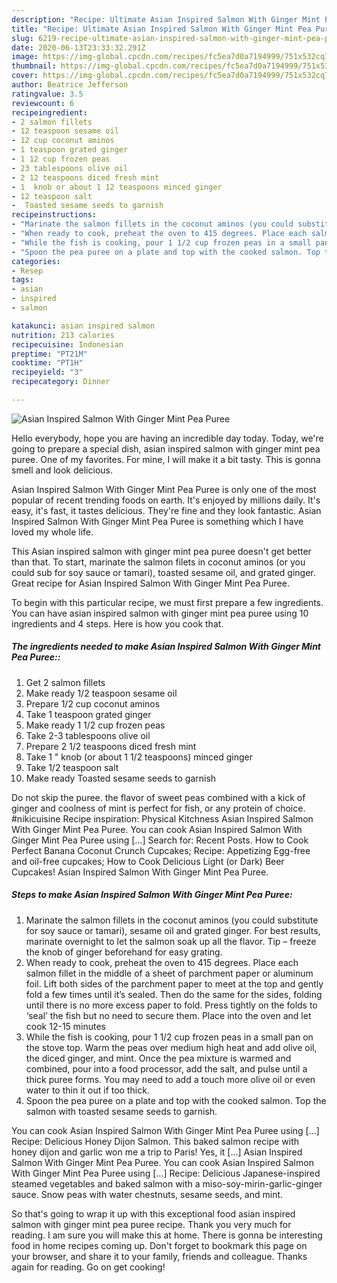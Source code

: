 ```yaml
---
description: "Recipe: Ultimate Asian Inspired Salmon With Ginger Mint Pea Puree"
title: "Recipe: Ultimate Asian Inspired Salmon With Ginger Mint Pea Puree"
slug: 6219-recipe-ultimate-asian-inspired-salmon-with-ginger-mint-pea-puree
date: 2020-06-13T23:33:32.291Z
image: https://img-global.cpcdn.com/recipes/fc5ea7d0a7194999/751x532cq70/asian-inspired-salmon-with-ginger-mint-pea-puree-recipe-main-photo.jpg
thumbnail: https://img-global.cpcdn.com/recipes/fc5ea7d0a7194999/751x532cq70/asian-inspired-salmon-with-ginger-mint-pea-puree-recipe-main-photo.jpg
cover: https://img-global.cpcdn.com/recipes/fc5ea7d0a7194999/751x532cq70/asian-inspired-salmon-with-ginger-mint-pea-puree-recipe-main-photo.jpg
author: Beatrice Jefferson
ratingvalue: 3.5
reviewcount: 6
recipeingredient:
- 2 salmon fillets
- 12 teaspoon sesame oil
- 12 cup coconut aminos
- 1 teaspoon grated ginger
- 1 12 cup frozen peas
- 23 tablespoons olive oil
- 2 12 teaspoons diced fresh mint
- 1  knob or about 1 12 teaspoons minced ginger
- 12 teaspoon salt
-  Toasted sesame seeds to garnish
recipeinstructions:
- "Marinate the salmon fillets in the coconut aminos (you could substitute for soy sauce or tamari), sesame oil and grated ginger. For best results, marinate overnight to let the salmon soak up all the flavor. Tip – freeze the knob of ginger beforehand for easy grating."
- "When ready to cook, preheat the oven to 415 degrees. Place each salmon fillet in the middle of a sheet of parchment paper or aluminum foil. Lift both sides of the parchment paper to meet at the top and gently fold a few times until it’s sealed. Then do the same for the sides, folding until there is no more excess paper to fold. Press tightly on the folds to ‘seal’ the fish but no need to secure them. Place into the oven and let cook 12-15 minutes"
- "While the fish is cooking, pour 1 1/2 cup frozen peas in a small pan on the stove top. Warm the peas over medium high heat and add olive oil, the diced ginger, and mint. Once the pea mixture is warmed and combined, pour into a food processor, add the salt, and pulse until a thick puree forms. You may need to add a touch more olive oil or even water to thin it out if too thick."
- "Spoon the pea puree on a plate and top with the cooked salmon. Top the salmon with toasted sesame seeds to garnish."
categories:
- Resep
tags:
- asian
- inspired
- salmon

katakunci: asian inspired salmon
nutrition: 213 calories
recipecuisine: Indonesian
preptime: "PT21M"
cooktime: "PT1H"
recipeyield: "3"
recipecategory: Dinner

---
```



![Asian Inspired Salmon With Ginger Mint Pea Puree](https://img-global.cpcdn.com/recipes/fc5ea7d0a7194999/751x532cq70/asian-inspired-salmon-with-ginger-mint-pea-puree-recipe-main-photo.jpg)

Hello everybody, hope you are having an incredible day today. Today, we're going to prepare a special dish, asian inspired salmon with ginger mint pea puree. One of my favorites. For mine, I will make it a bit tasty. This is gonna smell and look delicious.

Asian Inspired Salmon With Ginger Mint Pea Puree is only one of the most popular of recent trending foods on earth. It's enjoyed by millions daily. It's easy, it's fast, it tastes delicious. They're fine and they look fantastic. Asian Inspired Salmon With Ginger Mint Pea Puree is something which I have loved my whole life.

This Asian inspired salmon with ginger mint pea puree doesn&#39;t get better than that. To start, marinate the salmon filets in coconut aminos (or you could sub for soy sauce or tamari), toasted sesame oil, and grated ginger. Great recipe for Asian Inspired Salmon With Ginger Mint Pea Puree.


To begin with this particular recipe, we must first prepare a few ingredients. You can have asian inspired salmon with ginger mint pea puree using 10 ingredients and 4 steps. Here is how you cook that.

##### The ingredients needed to make Asian Inspired Salmon With Ginger Mint Pea Puree::

1. Get 2 salmon fillets
1. Make ready 1/2 teaspoon sesame oil
1. Prepare 1/2 cup coconut aminos
1. Take 1 teaspoon grated ginger
1. Make ready 1 1/2 cup frozen peas
1. Take 2-3 tablespoons olive oil
1. Prepare 2 1/2 teaspoons diced fresh mint
1. Take 1 &#34; knob (or about 1 1/2 teaspoons) minced ginger
1. Take 1/2 teaspoon salt
1. Make ready  Toasted sesame seeds to garnish


Do not skip the puree. the flavor of sweet peas combined with a kick of ginger and coolness of mint is perfect for fish, or any protein of choice. #nikicuisine Recipe inspiration: Physical Kitchness Asian Inspired Salmon With Ginger Mint Pea Puree. You can cook Asian Inspired Salmon With Ginger Mint Pea Puree using […] Search for: Recent Posts. How to Cook Perfect Banana Coconut Crunch Cupcakes; Recipe: Appetizing Egg-free and oil-free cupcakes; How to Cook Delicious Light (or Dark) Beer Cupcakes! Asian Inspired Salmon With Ginger Mint Pea Puree. 

##### Steps to make Asian Inspired Salmon With Ginger Mint Pea Puree:

1. Marinate the salmon fillets in the coconut aminos (you could substitute for soy sauce or tamari), sesame oil and grated ginger. For best results, marinate overnight to let the salmon soak up all the flavor. Tip – freeze the knob of ginger beforehand for easy grating.
1. When ready to cook, preheat the oven to 415 degrees. Place each salmon fillet in the middle of a sheet of parchment paper or aluminum foil. Lift both sides of the parchment paper to meet at the top and gently fold a few times until it’s sealed. Then do the same for the sides, folding until there is no more excess paper to fold. Press tightly on the folds to ‘seal’ the fish but no need to secure them.
Place into the oven and let cook 12-15 minutes
1. While the fish is cooking, pour 1 1/2 cup frozen peas in a small pan on the stove top. Warm the peas over medium high heat and add olive oil, the diced ginger, and mint. Once the pea mixture is warmed and combined, pour into a food processor, add the salt, and pulse until a thick puree forms. You may need to add a touch more olive oil or even water to thin it out if too thick.
1. Spoon the pea puree on a plate and top with the cooked salmon. Top the salmon with toasted sesame seeds to garnish.


You can cook Asian Inspired Salmon With Ginger Mint Pea Puree using […] Recipe: Delicious Honey Dijon Salmon. This baked salmon recipe with honey dijon and garlic won me a trip to Paris! Yes, it […] Asian Inspired Salmon With Ginger Mint Pea Puree. You can cook Asian Inspired Salmon With Ginger Mint Pea Puree using […] Recipe: Delicious Japanese-inspired steamed vegetables and baked salmon with a miso-soy-mirin-garlic-ginger sauce. Snow peas with water chestnuts, sesame seeds, and mint. 

So that's going to wrap it up with this exceptional food asian inspired salmon with ginger mint pea puree recipe. Thank you very much for reading. I am sure you will make this at home. There is gonna be interesting food in home recipes coming up. Don't forget to bookmark this page on your browser, and share it to your family, friends and colleague. Thanks again for reading. Go on get cooking!

